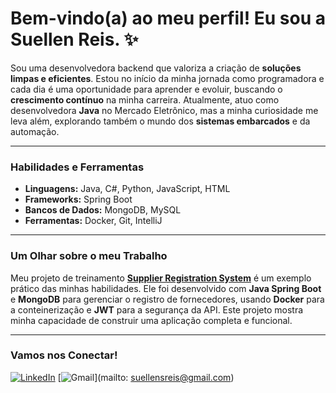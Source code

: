 # Bem-vindo(a) ao meu perfil! Eu sou a Suellen Reis. ✨

Sou uma desenvolvedora backend que valoriza a criação de **soluções limpas e eficientes**. Estou no início da minha jornada como programadora e cada dia é uma oportunidade para aprender e evoluir, buscando o **crescimento contínuo** na minha carreira. Atualmente, atuo como desenvolvedora **Java** no Mercado Eletrônico, mas a minha curiosidade me leva além, explorando também o mundo dos **sistemas embarcados** e da automação.

---

### Habilidades e Ferramentas

-   **Linguagens:** Java, C#, Python, JavaScript, HTML
-   **Frameworks:** Spring Boot
-   **Bancos de Dados:** MongoDB, MySQL
-   **Ferramentas:** Docker, Git, IntelliJ

---

### Um Olhar sobre o meu Trabalho

Meu projeto de treinamento **[Supplier Registration System](https://github.com/suellensr/supplier_registration)** é um exemplo prático das minhas habilidades. Ele foi desenvolvido com **Java Spring Boot** e **MongoDB** para gerenciar o registro de fornecedores, usando **Docker** para a conteinerização e **JWT** para a segurança da API. Este projeto mostra minha capacidade de construir uma aplicação completa e funcional.

---

### Vamos nos Conectar!
[![LinkedIn](https://img.shields.io/badge/linkedin-%230077B5.svg?style=for-the-badge&logo=linkedin&logoColor=white)](https://www.linkedin.com/in/suellenseiberlick/)
[![Gmail](https://img.shields.io/badge/Gmail-D14836?style=for-the-badge&logo=gmail&logoColor=white)](mailto: suellensreis@gmail.com)
